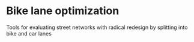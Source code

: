 # Bike lane optimization

Tools for evaluating street networks with radical redesign by splitting into bike and car lanes
